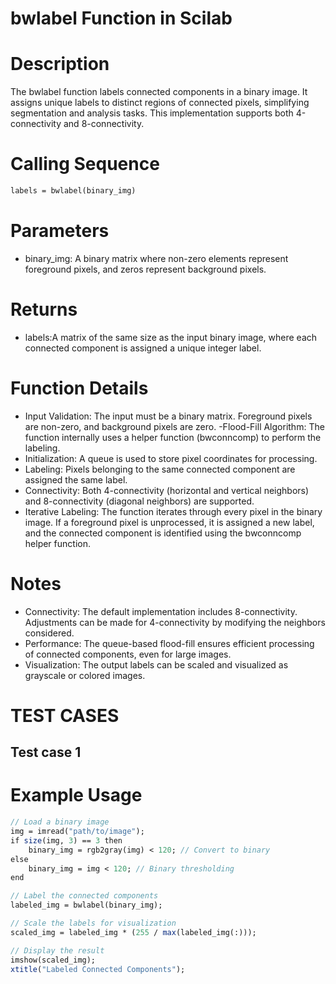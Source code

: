 # bwlabel Function in Scilab

# Description
The bwlabel function labels connected components in a binary image. It assigns unique labels to distinct regions of connected pixels, simplifying segmentation and analysis tasks. This implementation supports both 4-connectivity and 8-connectivity.

# Calling Sequence
```scilab
labels = bwlabel(binary_img)
```

# Parameters
- binary_img: A binary matrix where non-zero elements represent foreground pixels, and zeros represent background pixels.
   
# Returns
- labels:A matrix of the same size as the input binary image, where each connected component is assigned a unique integer label.

# Function Details
- Input Validation: The input must be a binary matrix. Foreground pixels are non-zero, and background pixels are zero.
-Flood-Fill Algorithm: The function internally uses a helper function (bwconncomp) to perform the labeling.
- Initialization: A queue is used to store pixel coordinates for processing.
- Labeling: Pixels belonging to the same connected component are assigned the same label.
- Connectivity: Both 4-connectivity (horizontal and vertical neighbors) and 8-connectivity (diagonal neighbors) are supported.
- Iterative Labeling: The function iterates through every pixel in the binary image. If a foreground pixel is unprocessed, it is assigned a new label, and the connected component is identified using the bwconncomp helper function.

# Notes
- Connectivity: The default implementation includes 8-connectivity. Adjustments can be made for 4-connectivity by modifying the neighbors considered.
- Performance: The queue-based flood-fill ensures efficient processing of connected components, even for large images.
- Visualization: The output labels can be scaled and visualized as grayscale or colored images.

# TEST CASES
## Test case 1

# Example Usage
```scilab
// Load a binary image
img = imread("path/to/image");
if size(img, 3) == 3 then
    binary_img = rgb2gray(img) < 120; // Convert to binary
else
    binary_img = img < 120; // Binary thresholding
end

// Label the connected components
labeled_img = bwlabel(binary_img);

// Scale the labels for visualization
scaled_img = labeled_img * (255 / max(labeled_img(:)));

// Display the result
imshow(scaled_img);
xtitle("Labeled Connected Components");
```
